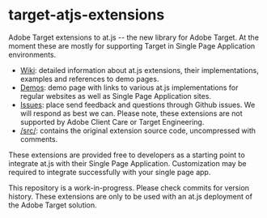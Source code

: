 # target-atjs-extensions
Adobe Target extensions to at.js -- the new library for Adobe Target.  At the moment these are mostly for supporting Target in Single Page Application environments. 

* [Wiki](https://github.com/Adobe-Marketing-Cloud/target-atjs-extensions/wiki): detailed information about at.js extensions, their implementations, examples and references to demo pages.
* [Demos](http://adobe-marketing-cloud.github.io/target-atjs-extensions): demo page with links to various at.js implementations for regular websites as well as Single Page Application sites.
* [Issues](https://github.com/Adobe-Marketing-Cloud/target-atjs-extensions/issues): place send feedback and questions through Github issues. We will respond as best we can.  Please note, these extensions are not supported by Adobe Client Care or Target Engineering. 
* [/src/](https://github.com/Adobe-Marketing-Cloud/target-atjs-extensions/tree/master/src): contains the original extension source code, uncompressed with comments.

These extensions are provided free to developers as a starting point to integrate at.js with their Single Page Application. Customization may be required to integrate successfully with your single page app.

This repository is a work-in-progress.  Please check commits for version history.  These extensions are only to be used with an at.js deployment of the Adobe Target solution.
